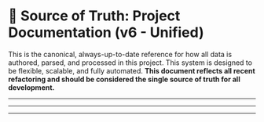 # 📖 Source of Truth: Project Documentation (v6 - Unified)

This is the canonical, always-up-to-date reference for how all data is authored, parsed, and processed in this project. This system is designed to be flexible, scalable, and fully automated. **This document reflects all recent refactoring and should be considered the single source of truth for all development.**

---


---


---

